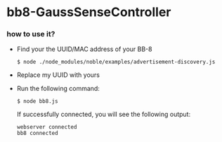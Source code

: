 # bb8-GaussSenseController

### how to use it?
* Find your the UUID/MAC address of your BB-8

    ```
    $ node ./node_modules/noble/examples/advertisement-discovery.js
    ```

* Replace my UUID with yours
* Run the following command:

    ```
    $ node bb8.js
    ```

    If successfully connected, you will see the following output:

    ```
    webserver connected
    bb8 connected
    ```
